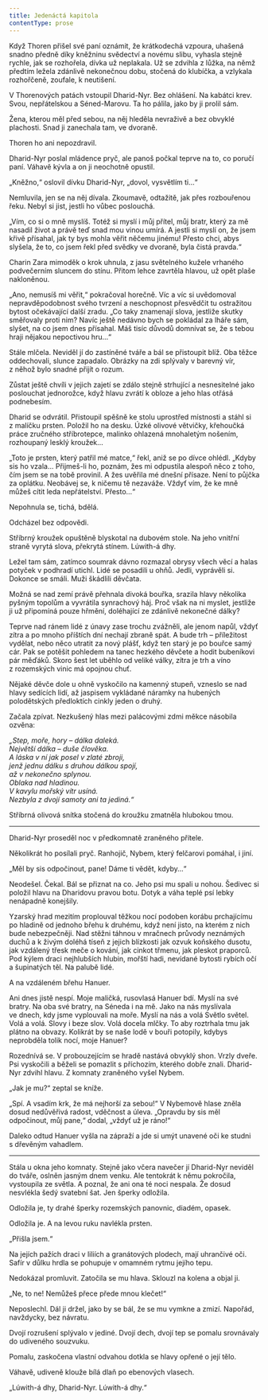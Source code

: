 ```yaml
---
title: Jedenáctá kapitola
contentType: prose
---
```


<section>

Když Thoren přišel své paní oznámit, že krátkodechá vzpoura, uhašená snadno předně díky kněžninu svědectví a novému slibu, vyhasla stejně rychle, jak se rozhořela, dívka už neplakala. Už se zdvihla z lůžka, na němž předtím ležela zdánlivě nekonečnou dobu, stočená do klubíčka, a vzlykala rozhořčeně, zoufale, k neutišení.

V Thorenových patách vstoupil Dharid-Nyr. Bez ohlášení. Na kabátci krev. Svou, nepřátelskou a Séned-Marovu. Ta ho pálila, jako by ji prolil sám.

Žena, kterou měl před sebou, na něj hleděla nevraživě a bez obvyklé plachosti. Snad ji zanechala tam, ve dvoraně.

Thoren ho ani nepozdravil.

Dharid-Nyr poslal mládence pryč, ale panoš počkal teprve na to, co poručí paní. Váhavě kývla a on ji neochotně opustil.

„Kněžno,“ oslovil dívku Dharid-Nyr, „dovol, vysvětlím ti…“

Nemluvila, jen se na něj dívala. Zkoumavě, odtažitě, jak přes rozbouřenou řeku. Nebyl si jist, jestli ho vůbec poslouchá.

„Vím, co si o mně myslíš. Totéž si myslí i můj přítel, můj bratr, který za mě nasadil život a právě teď snad mou vinou umírá. A jestli si myslí on, že jsem křivě přísahal, jak ty bys mohla věřit něčemu jinému! Přesto chci, abys slyšela, že to, co jsem řekl před svědky ve dvoraně, byla čistá pravda.“

Charin Zara mimoděk o krok uhnula, z jasu světelného kužele vrhaného podvečerním sluncem do stínu. Přitom lehce zavrtěla hlavou, už opět plaše nakloněnou.

„Ano, nemusíš mi věřit,“ pokračoval horečně. Víc a víc si uvědomoval nepravděpodobnost svého tvrzení a neschopnost přesvědčit tu ostražitou bytost očekávající další zradu. „Co taky znamenají slova, jestliže skutky směřovaly proti nim? Navíc ještě nedávno bych se pokládal za lháře sám, slyšet, na co jsem dnes přísahal. Máš tisíc důvodů domnívat se, že s tebou hraji nějakou nepoctivou hru…“

Stále mlčela. Neviděl jí do zastíněné tváře a bál se přistoupit blíž. Oba těžce oddechovali, slunce zapadalo. Obrázky na zdi splývaly v barevný vír, z něhož bylo snadné přijít o rozum.

Zůstat ještě chvíli v jejich zajetí se zdálo stejně strhující a nesnesitelné jako poslouchat jednorožce, když hlavu zvrátí k obloze a jeho hlas otřásá podnebesím.

Dharid se odvrátil. Přistoupil spěšně ke stolu uprostřed místnosti a stáhl si z malíčku prsten. Položil ho na desku. Úzké olivové větvičky, křehoučká práce zručného stříbrotepce, malinko ohlazená mnohaletým nošením, rozhoupaný lesklý kroužek…

„Toto je prsten, který patřil mé matce,“ řekl, aniž se po dívce ohlédl. „Kdyby sis ho vzala… Přijmeš-li ho, poznám, žes mi odpustila alespoň něco z toho, čím jsem se na tobě provinil. A žes uvěřila mé dnešní přísaze. Není to půjčka za oplátku. Neobávej se, k ničemu tě nezaváže. Vždyť vím, že ke mně můžeš cítit leda nepřátelství. Přesto…“

Nepohnula se, tichá, bdělá.

Odcházel bez odpovědi.

Stříbrný kroužek opuštěně blyskotal na dubovém stole. Na jeho vnitřní straně vyrytá slova, překrytá stínem. Lúwith-á dhy.

Ležel tam sám, zatímco soumrak dávno rozmazal obrysy všech věcí a halas potyček v podhradí utichl. Lidé se posadili u ohňů. Jedli, vyprávěli si. Dokonce se smáli. Muži škádlili děvčata.

Možná se nad zemí právě přehnala divoká bouřka, srazila hlavy několika pyšným topolům a vyvrátila synrachový háj. Proč však na ni myslet, jestliže ji už připomíná pouze hřmění, doléhající ze zdánlivě nekonečné dálky?

Teprve nad ránem lidé z únavy zase trochu zvážněli, ale jenom napůl, vždyť zítra a po mnoho příštích dní nechají zbraně spát. A bude trh – příležitost vydělat, nebo něco utratit za nový plášť, když ten starý je po bouřce samý cár. Pak se potěšit pohledem na tanec hezkého děvčete a hodit bubeníkovi pár měďáků. Skoro šest let uběhlo od veliké války, zítra je trh a víno z rozemských vinic má opojnou chuť.

Nějaké děvče dole u ohně vyskočilo na kamenný stupeň, vzneslo se nad hlavy sedících lidí, až jaspisem vykládané náramky na hubených polodětských předloktích cinkly jeden o druhý.

Začala zpívat. Nezkušený hlas mezi palácovými zdmi měkce násobila ozvěna:

</section>

<section>

_„Step, moře, hory – dálka daleká.  
Největší dálka – duše člověka.  
A láska v ní jak posel v zlaté zbroji,  
jenž jednu dálku s druhou dálkou spojí,  
až v nekonečno splynou.  
Oblaka nad hladinou.  
V kavylu mořský vítr usíná.  
Nezbyla z dvojí samoty ani ta jediná.“_

</section>

<section>

Stříbrná olivová snítka stočená do kroužku zmatněla hlubokou tmou.

* * *

Dharid-Nyr proseděl noc v předkomnatě zraněného přítele.

Několikrát ho posílali pryč. Ranhojič, Nybem, který felčarovi pomáhal, i jiní.

„Měl by sis odpočinout, pane! Dáme ti vědět, kdyby…“

Neodešel. Čekal. Bál se přiznat na co. Jeho psi mu spali u nohou. Šedivec si položil hlavu na Dharidovu pravou botu. Dotyk a váha teplé psí lebky nenápadně konejšily.

Yzarský hrad mezitím proplouval těžkou nocí podoben korábu prchajícímu po hladině od jednoho břehu k druhému, když není jisto, na kterém z nich bude nebezpečněji. Nad stěžni táhnou v mračnech průvody neznámých duchů a k živým doléhá tíseň z jejich blízkosti jak ozvuk koňského dusotu, jak vzdálený třesk meče o kování, jak cinkot třmenu, jak pleskot praporců. Pod kýlem draci nejhlubších hlubin, mořští hadi, nevídané bytosti rybích očí a šupinatých těl. Na palubě lidé.

A na vzdáleném břehu Hanuer.

Ani dnes jistě nespí. Moje maličká, rusovlasá Hanuer bdí. Myslí na své bratry. Na oba své bratry, na Séneda i na mě. Jako na nás myslívala ve dnech, kdy jsme vyplouvali na moře. Myslí na nás a volá Světlo světel. Volá a volá. Slovy i beze slov. Volá docela mlčky. To aby roztrhala tmu jak plátno na obvazy. Kolikrát by se naše lodě v bouři potopily, kdybys neprobděla tolik nocí, moje Hanuer?

Rozednívá se. V probouzejícím se hradě nastává obvyklý shon. Vrzly dveře. Psi vyskočili a běželi se pomazlit s příchozím, kterého dobře znali. Dharid-Nyr zdvihl hlavu. Z komnaty zraněného vyšel Nybem.

„Jak je mu?“ zeptal se kníže.

„Spí. A vsadím krk, že má nejhorší za sebou!“ V Nybemově hlase zněla dosud nedůvěřivá radost, vděčnost a úleva. „Opravdu by sis měl odpočinout, můj pane,“ dodal, „vždyť už je ráno!“

Daleko odtud Hanuer vyšla na zápraží a jde si umýt unavené oči ke studni s dřevěným vahadlem.

* * *

Stála u okna jeho komnaty. Stejně jako včera navečer jí Dharid-Nyr neviděl do tváře, oslněn jasným dnem venku. Ale tentokrát k němu pokročila, vystoupila ze světla. A poznal, že ani ona té noci nespala. Že dosud nesvlékla šedý svatební šat. Jen šperky odložila.

Odložila je, ty drahé šperky rozemských panovnic, diadém, opasek.

Odložila je. A na levou ruku navlékla prsten.

„Přišla jsem.“

Na jejích pažích draci v liliích a granátových plodech, mají uhrančivé oči. Safír v důlku hrdla se pohupuje v omamném rytmu jejího tepu.

Nedokázal promluvit. Zatočila se mu hlava. Sklouzl na kolena a objal ji.

„Ne, to ne! Nemůžeš přece přede mnou klečet!“

Neposlechl. Dál ji držel, jako by se bál, že se mu vymkne a zmizí. Napořád, navždycky, bez návratu.

Dvojí rozrušení splývalo v jediné. Dvojí dech, dvojí tep se pomalu srovnávaly do udiveného souzvuku.

Pomalu, zaskočena vlastní odvahou dotkla se hlavy opřené o její tělo.

Váhavě, udiveně klouže bílá dlaň po ebenových vlasech.

„Lúwith-á dhy, Dharid-Nyr. Lúwith-á dhy.“

</section>
